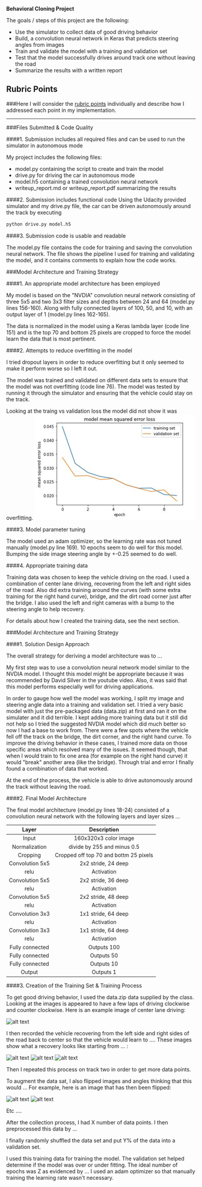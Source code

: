 

**Behavioral Cloning Project**

The goals / steps of this project are the following:
* Use the simulator to collect data of good driving behavior
* Build, a convolution neural network in Keras that predicts steering angles from images
* Train and validate the model with a training and validation set
* Test that the model successfully drives around track one without leaving the road
* Summarize the results with a written report



[//]: # (Image References)

[image1]: ./examples/placeholder.png "Model Visualization"
[image2]: ./examples/placeholder.png "Grayscaling"
[image3]: ./examples/placeholder_small.png "Recovery Image"
[image4]: ./examples/placeholder_small.png "Recovery Image"
[image5]: ./examples/placeholder_small.png "Recovery Image"
[image6]: ./examples/placeholder_small.png "Normal Image"
[image7]: ./examples/placeholder_small.png "Flipped Image"

## Rubric Points
###Here I will consider the [rubric points](https://review.udacity.com/#!/rubrics/432/view) individually and describe how I addressed each point in my implementation.  

---
###Files Submitted & Code Quality

####1. Submission includes all required files and can be used to run the simulator in autonomous mode

My project includes the following files:
* model.py containing the script to create and train the model
* drive.py for driving the car in autonomous mode
* model.h5 containing a trained convolution neural network 
* writeup_report.md or writeup_report.pdf summarizing the results

####2. Submission includes functional code
Using the Udacity provided simulator and my drive.py file, the car can be driven autonomously around the track by executing 
```sh
python drive.py model.h5
```

####3. Submission code is usable and readable

The model.py file contains the code for training and saving the convolution neural network. The file shows the pipeline I used for training and validating the model, and it contains comments to explain how the code works.

###Model Architecture and Training Strategy

####1. An appropriate model architecture has been employed

My model is based on the "NVDIA" convolution neural network consisting of three 5x5 and two 3x3 filter sizes and depths between 24 and 64 (model.py lines 156-160). Along with fully connected layers of 100, 50, and 10, with an output layer of 1 (model.py lines 162-165). 

The data is normalized in the model using a Keras lambda layer (code line 151) and is the top 70 and bottom 25 pixels are cropped to force the model learn the data that is most pertinent.

####2. Attempts to reduce overfitting in the model

I tried dropout layers in order to reduce overfitting but it only seemed to make it perform worse so I left it out. 

The model was trained and validated on different data sets to ensure that the model was not overfitting (code line 76). The model was tested by running it through the simulator and ensuring that the vehicle could stay on the track.

Looking at the traing vs validation loss the model did not show it was overfitting.
![Loss](./images/MSELossChart.JPG)

####3. Model parameter tuning

The model used an adam optimizer, so the learning rate was not tuned manually (model.py line 169).  10 epochs seem to do well for this model.  Bumping the side image steering angle by +-0.25 seemed to do well.

####4. Appropriate training data

Training data was chosen to keep the vehicle driving on the road. I used a combination of center lane driving, recovering from the left and right sides of the road. Also did extra training around the curves (with some extra training for the right hand curve), bridge, and the dirt road corner just after the bridge.  I also used the left and right cameras with a bump to the steering angle to help recovery. 

For details about how I created the training data, see the next section. 

###Model Architecture and Training Strategy

####1. Solution Design Approach

The overall strategy for deriving a model architecture was to ...

My first step was to use a convolution neural network model similar to the NVDIA model. I thought this model might be appropriate because it was recommended by David Silver in the youtube video.  Also, it was said that this model performs especially well for driving applications.

In order to gauge how well the model was working, I split my image and steering angle data into a training and validation set. I tried a very basic model with just the pre-packaged data (data.zip) at first and ran it on the simulater and it did terrible.  I kept adding more training data but it still did not help so I tried the suggested NVDIA model which did much better so now I had a base to work from.
There were a few spots where the vehicle fell off the track on the bridge, the dirt corner, and the right hand curve. To improve the driving behavior in these cases, I trained more data on those specific areas which resolved many of the issues.  It seemed though, that when I would train to fix one area (for example on the right hand curve) it would "break" another area (like the bridge).  Through trial and error I finally found a combination of data that worked.

At the end of the process, the vehicle is able to drive autonomously around the track without leaving the road.

####2. Final Model Architecture

The final model architecture (model.py lines 18-24) consisted of a convolution neural network with the following layers and layer sizes ...

| Layer         		|     Description	        					| 
|:---------------------:|:---------------------------------------------:| 
| Input         		| 160x320x3 color image   							| 
| Normalization      		| divide by 255 and minus 0.5   							| 
| Cropping      		| Cropped off top 70 and bottm 25 pixels		| 
| Convolution 5x5     	| 2x2 stride, 24 deep 	|
| relu			 		|	Activation											|
| Convolution 5x5	   | 2x2 stride, 36 deep     |
| relu			 		|	Activation											|
| Convolution 5x5	   | 2x2 stride, 48 deep     |
| relu			 		|	Activation											|
| Convolution 3x3	   | 1x1 stride, 64 deep     |
| relu			 		|	Activation											|
| Convolution 3x3	   | 1x1 stride, 64 deep     |
| relu			 		|	Activation											|
| Fully connected		| Outputs 100        									|
| Fully connected		| Outputs 50					|
| Fully connected		| Outputs 10					|
| Output		| Outputs 1        									|

####3. Creation of the Training Set & Training Process

To get good driving behavior, I used the data.zip data supplied by the class. Looking at the images is appeared to have a few laps of driving clockwise and counter clockwise. Here is an example image of center lane driving:

![alt text][image2]

I then recorded the vehicle recovering from the left side and right sides of the road back to center so that the vehicle would learn to .... These images show what a recovery looks like starting from ... :

![alt text][image3]
![alt text][image4]
![alt text][image5]

Then I repeated this process on track two in order to get more data points.

To augment the data sat, I also flipped images and angles thinking that this would ... For example, here is an image that has then been flipped:

![alt text][image6]
![alt text][image7]

Etc ....

After the collection process, I had X number of data points. I then preprocessed this data by ...


I finally randomly shuffled the data set and put Y% of the data into a validation set. 

I used this training data for training the model. The validation set helped determine if the model was over or under fitting. The ideal number of epochs was Z as evidenced by ... I used an adam optimizer so that manually training the learning rate wasn't necessary.
